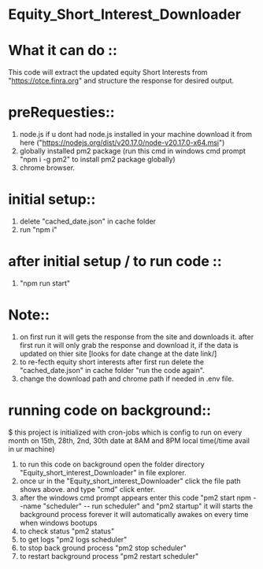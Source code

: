 # Equity_Short_Interest_Downloader

# What it can do ::
This code will extract the updated equity Short Interests from  "https://otce.finra.org" and structure the response for desired output.

# preRequesties::
1. node.js if u dont had node.js installed in your machine download it from here ("https://nodejs.org/dist/v20.17.0/node-v20.17.0-x64.msi")
2. globally installed pm2 package  (run this cmd in windows cmd prompt "npm i -g pm2" to install pm2 package globally)
3. chrome browser.

# initial setup::
1. delete "cached_date.json" in cache folder 
2. run "npm i"

# after initial setup / to run code ::
1. "npm run start"

# Note::
1. on first run it will gets the response from the site and downloads it. after first run it will only grab the response and download it, if the data is updated on thier site [looks for date change at the date link/]
2. to re-fecth equity short interests after first run delete the "cached_date.json" in cache folder "run the code again".
3. change the download path and chrome path if needed in .env file.

# running code on background::
$ this project is initialized with cron-jobs which is config to run on every month on 15th, 28th, 2nd, 30th date at 8AM and 8PM local time(/time avail in ur machine)
1. to run this code on background open the folder directory "Equity_short_interest_Downloader" in file explorer.
2. once ur in the "Equity_short_interest_Downloader" click the file path shows above. and type "cmd" click enter.
3. after the windows cmd prompt appears enter this code "pm2 start npm --name "scheduler" -- run scheduler" and "pm2 startup" it will starts the background process forever it will automatically awakes on every time when windows bootups
4. to check status "pm2 status"
5. to get logs "pm2 logs scheduler"
6. to stop back ground process "pm2 stop scheduler"
7. to restart background process "pm2 restart scheduler" 
